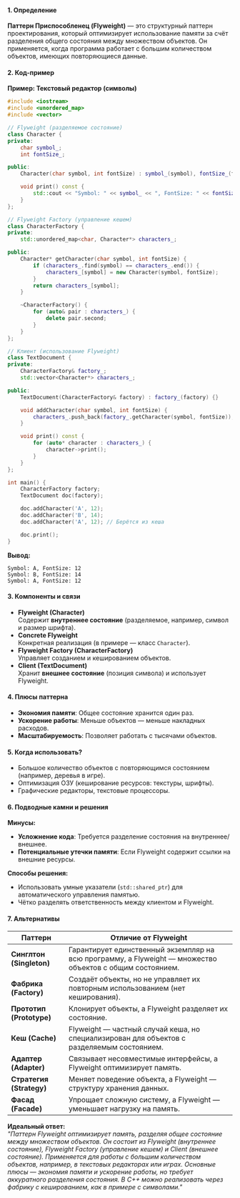 #### **1. Определение**  
**Паттерн Приспособленец (Flyweight)** — это структурный паттерн проектирования, который оптимизирует использование памяти за счёт разделения общего состояния между множеством объектов. Он применяется, когда программа работает с большим количеством объектов, имеющих повторяющиеся данные.  

#### **2. Код-пример**  
**Пример: Текстовый редактор (символы)**  
```cpp
#include <iostream>
#include <unordered_map>
#include <vector>

// Flyweight (разделяемое состояние)
class Character {
private:
    char symbol_;
    int fontSize_;

public:
    Character(char symbol, int fontSize) : symbol_(symbol), fontSize_(fontSize) {}

    void print() const {
        std::cout << "Symbol: " << symbol_ << ", FontSize: " << fontSize_ << std::endl;
    }
};

// Flyweight Factory (управление кешем)
class CharacterFactory {
private:
    std::unordered_map<char, Character*> characters_;

public:
    Character* getCharacter(char symbol, int fontSize) {
        if (characters_.find(symbol) == characters_.end()) {
            characters_[symbol] = new Character(symbol, fontSize);
        }
        return characters_[symbol];
    }

    ~CharacterFactory() {
        for (auto& pair : characters_) {
            delete pair.second;
        }
    }
};

// Клиент (использование Flyweight)
class TextDocument {
private:
    CharacterFactory& factory_;
    std::vector<Character*> characters_;

public:
    TextDocument(CharacterFactory& factory) : factory_(factory) {}

    void addCharacter(char symbol, int fontSize) {
        characters_.push_back(factory_.getCharacter(symbol, fontSize));
    }

    void print() const {
        for (auto* character : characters_) {
            character->print();
        }
    }
};

int main() {
    CharacterFactory factory;
    TextDocument doc(factory);

    doc.addCharacter('A', 12);
    doc.addCharacter('B', 14);
    doc.addCharacter('A', 12); // Берётся из кеша

    doc.print();
}
```
**Вывод:**  
```
Symbol: A, FontSize: 12  
Symbol: B, FontSize: 14  
Symbol: A, FontSize: 12  
```  

#### **3. Компоненты и связи**  
- **Flyweight (Character)**  
  Содержит **внутреннее состояние** (разделяемое, например, символ и размер шрифта). 
- **Concrete Flyweight**  
  Конкретная реализация (в примере — класс `Character`).  
- **Flyweight Factory (CharacterFactory)**  
  Управляет созданием и кешированием объектов.  
- **Client (TextDocument)**  
  Хранит **внешнее состояние** (позиция символа) и использует Flyweight.  

#### **4. Плюсы паттерна**  
- **Экономия памяти**: Общее состояние хранится один раз.  
- **Ускорение работы**: Меньше объектов — меньше накладных расходов.  
- **Масштабируемость**: Позволяет работать с тысячами объектов.  

#### **5. Когда использовать?**  
- Большое количество объектов с повторяющимся состоянием (например, деревья в игре).  
- Оптимизация ОЗУ (кеширование ресурсов: текстуры, шрифты).  
- Графические редакторы, текстовые процессоры.  

#### **6. Подводные камни и решения**  
**Минусы:**  
- **Усложнение кода**: Требуется разделение состояния на внутреннее/внешнее.  
- **Потенциальные утечки памяти**: Если Flyweight содержит ссылки на внешние ресурсы. 

**Способы решения:**  
- Использовать умные указатели (`std::shared_ptr`) для автоматического управления памятью.  
- Чётко разделять ответственность между клиентом и Flyweight.

#### **7. Альтернативы**
|**Паттерн**|**Отличие от Flyweight**|
|---|---|
|**Синглтон (Singleton)**|Гарантирует единственный экземпляр на всю программу, а Flyweight — множество объектов с общим состоянием.|
|**Фабрика (Factory)**|Создаёт объекты, но не управляет их повторным использованием (нет кеширования).|
|**Прототип (Prototype)**|Клонирует объекты, а Flyweight разделяет их состояние.|
|**Кеш (Cache)**|Flyweight — частный случай кеша, но специализирован для объектов с разделяемым состоянием.|
|**Адаптер (Adapter)**|Связывает несовместимые интерфейсы, а Flyweight оптимизирует память.|
|**Стратегия (Strategy)**|Меняет поведение объекта, а Flyweight — структуру хранения данных.|
|**Фасад (Facade)**|Упрощает сложную систему, а Flyweight — уменьшает нагрузку на память.|

**Идеальный ответ:**  
*"Паттерн Flyweight оптимизирует память, разделяя общее состояние между множеством объектов. Он состоит из Flyweight (внутреннее состояние), Flyweight Factory (управление кешем) и Client (внешнее состояние). Применяется для работы с большим количеством объектов, например, в текстовых редакторах или играх. Основные плюсы — экономия памяти и ускорение работы, но требует аккуратного разделения состояния. В C++ можно реализовать через фабрику с кешированием, как в примере с символами."*